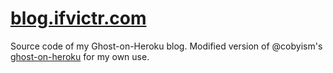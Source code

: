 # [blog.ifvictr.com](https://blog.ifvictr.com)

Source code of my Ghost-on-Heroku blog. Modified version of @cobyism's [ghost-on-heroku](https://github.com/cobyism/ghost-on-heroku) for my own use.